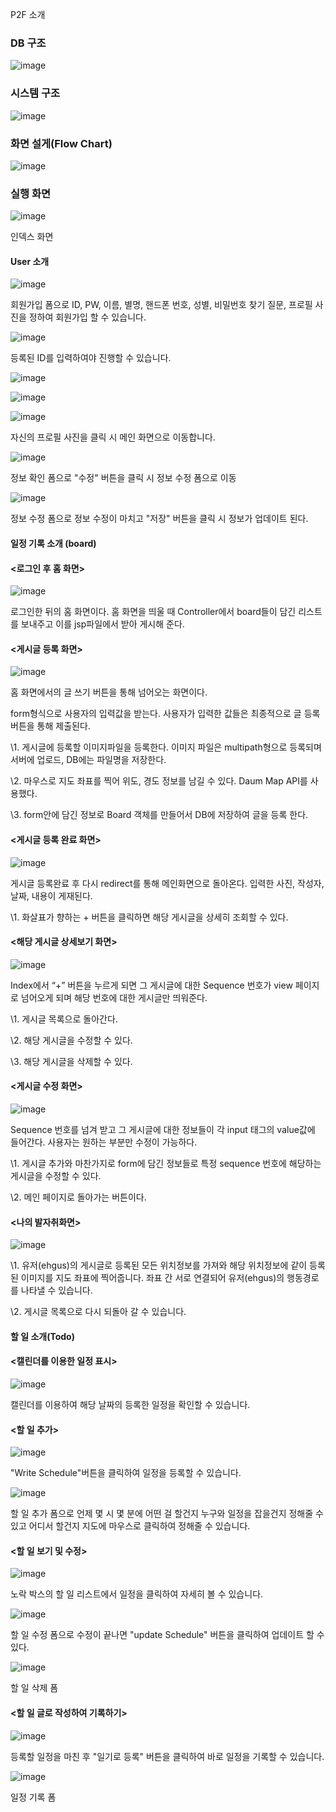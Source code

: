 P2F 소개

### DB 구조

![image](https://user-images.githubusercontent.com/50854729/68991481-b1dd0e80-08a2-11ea-9548-89d55ec150aa.png)



### 시스템 구조

![image](https://user-images.githubusercontent.com/50854729/68991484-b86b8600-08a2-11ea-9431-7d99755e5e97.png)



### 화면 설게(Flow Chart)

![image](https://user-images.githubusercontent.com/50854729/68991486-bc97a380-08a2-11ea-8f96-5d6d6da95180.png)





### 실행 화면

![image](https://user-images.githubusercontent.com/50854729/68991199-7a209780-089f-11ea-85d2-5ad6baa1c0f5.png)

인덱스 화면



#### User 소개

![image](https://user-images.githubusercontent.com/50854729/68991200-8278d280-089f-11ea-89c8-e7724f9f68c0.png)

회원가입 폼으로 ID, PW, 이름, 별명, 핸드폰 번호, 성별, 비밀번호 찾기 질문, 프로필 사진을 정하여 회원가입 할 수 있습니다.



![image](https://user-images.githubusercontent.com/50854729/68991206-8e649480-089f-11ea-9b9d-af6b1b5ac3f2.png)

등록된 ID를 입력하여야 진행할 수 있습니다.



![image](https://user-images.githubusercontent.com/50854729/68991207-8f95c180-089f-11ea-826c-93ca4a5b5689.png)



![image](https://user-images.githubusercontent.com/50854729/68991208-93294880-089f-11ea-94da-569ae435eb6e.png)



![image](https://user-images.githubusercontent.com/50854729/68991209-94f30c00-089f-11ea-9a51-bdbff21acbdf.png)

 자신의 프로필 사진을 클릭 시 메인 화면으로 이동합니다.



![image](https://user-images.githubusercontent.com/50854729/68991211-97edfc80-089f-11ea-9863-a9df2cf781f8.png)

정보 확인 폼으로 "수정" 버튼을 클릭 시 정보 수정 폼으로 이동



![image](https://user-images.githubusercontent.com/50854729/68991212-99b7c000-089f-11ea-9ce1-9fe183049cee.png)

정보 수정 폼으로 정보 수정이 마치고 "저장" 버튼을 클릭 시 정보가 업데이트 된다.



#### 일정 기록 소개 (board)



#### <로그인 후 홈 화면>

![image](https://user-images.githubusercontent.com/50854729/68991232-c66bd780-089f-11ea-844c-a71cd63249b5.png)

로그인한 뒤의 홈 화면이다. 홈 화면을 띄울 때 Controller에서 board들이 담긴 리스트를 보내주고 이를 jsp파일에서 받아 게시해 준다.



#### <게시글 등록 화면>

![image](https://user-images.githubusercontent.com/50854729/68991233-c8ce3180-089f-11ea-8960-b10edb1f26dd.png)

홈 화면에서의 글 쓰기 버튼을 통해 넘어오는 화면이다.

form형식으로 사용자의 입력값을 받는다. 사용자가 입력한 값들은 최종적으로 글 등록 버튼을 통해 제출된다.

\1. 게시글에 등록할 이미지파일을 등록한다. 이미지 파일은 multipath형으로 등록되며 서버에 업로드, DB에는 파일명을 저장한다.

\2. 마우스로 지도 좌표를 찍어 위도, 경도 정보를 남길 수 있다. Daum Map API를 사용했다.

\3. form안에 담긴 정보로 Board 객체를 만들어서 DB에 저장하여 글을 등록 한다.



#### <게시글 등록 완료 화면>

![image](https://user-images.githubusercontent.com/50854729/68991235-cbc92200-089f-11ea-86d5-d3a9be0d006c.png)

게시글 등록완료 후 다시 redirect를 통해 메인화면으로 돌아온다. 입력한 사진, 작성자, 날짜, 내용이 게재된다.

\1.     화살표가 향하는 + 버튼을 클릭하면 해당 게시글을 상세히 조회할 수 있다.



#### <해당 게시글 상세보기 화면>

![image](https://user-images.githubusercontent.com/50854729/68991236-cd92e580-089f-11ea-9fdb-9c5379ff519d.png)

Index에서 “+” 버튼을 누르게 되면 그 게시글에 대한 Sequence 번호가 view 페이지로 넘어오게 되며 해당 번호에 대한 게시글만 띄워준다.

\1.     게시글 목록으로 돌아간다.

\2.     해당 게시글을 수정할 수 있다.

\3.     해당 게시글을 삭제할 수 있다.

 

#### <게시글 수정 화면>

![image](https://user-images.githubusercontent.com/50854729/68991237-cf5ca900-089f-11ea-8449-d8b42b0b5d66.png)

Sequence 번호를 넘겨 받고 그 게시글에 대한 정보들이 각 input 태그의 value값에 들어간다. 사용자는 원하는 부분만 수정이 가능하다.

\1.     게시글 추가와 마찬가지로 form에 담긴 정보들로 특정 sequence 번호에 해당하는 게시글을 수정할 수 있다.

\2.     메인 페이지로 돌아가는 버튼이다.



#### <나의 발자취화면>

![image](https://user-images.githubusercontent.com/50854729/68991239-d1266c80-089f-11ea-8d41-3375573c055b.png)

\1.     유저(ehgus)의 게시글로 등록된 모든 위치정보를 가져와 해당 위치정보에 같이 등록된 이미지를 지도 좌표에 찍어줍니다. 좌표 간 서로 연결되어 유저(ehgus)의 행동경로를 나타낼 수 있습니다.

\2.     게시글 목록으로 다시 되돌아 갈 수 있습니다.



#### 할 일 소개(Todo)



#### <캘린더를 이용한 일정 표시>

![image](https://user-images.githubusercontent.com/50854729/68991215-9d4b4700-089f-11ea-8cc2-6cde1a44539d.png)

캘린더를 이용하여 해당 날짜의 등록한 일정을 확인할 수 있습니다.



#### <할 일 추가>

![image](https://user-images.githubusercontent.com/50854729/68991220-b5bb6180-089f-11ea-9852-51f11832e800.png)

 "Write Schedule"버튼을 클릭하여 일정을 등록할 수 있습니다.



![image](https://user-images.githubusercontent.com/50854729/68991221-b81dbb80-089f-11ea-9fe2-26ab2dffdc4b.png)

할 일 추가 폼으로 언제 몇 시 몇 분에 어떤 걸 할건지 누구와 일정을 잡을건지 정해줄 수 있고 어디서 할건지 지도에 마우스로 클릭하여 정해줄 수 있습니다.



#### <할 일 보기 및 수정>

![image](https://user-images.githubusercontent.com/50854729/68991223-ba801580-089f-11ea-9df9-210a58378cef.png)

노락 박스의 할 일 리스트에서 일정을 클릭하여 자세히 볼 수 있습니다.



![image](https://user-images.githubusercontent.com/50854729/68991225-beac3300-089f-11ea-8a9c-e65699465cb4.png)

할 일 수정 폼으로 수정이 끝나면 "update Schedule" 버튼을 클릭하여 업데이트 할 수 있다.



![image](https://user-images.githubusercontent.com/50854729/68991227-c075f680-089f-11ea-8ede-56e2f90cb7b8.png)

할 일 삭제 폼



#### <할 일 글로 작성하여 기록하기>

![image](https://user-images.githubusercontent.com/50854729/68991228-c2d85080-089f-11ea-9b98-e2bcb14afc12.png)

등록할 일정을 마친 후 "일기로 등록" 버튼을 클릭하여 바로 일정을 기록할 수 있습니다.



![image](https://user-images.githubusercontent.com/50854729/68991231-c4097d80-089f-11ea-9b20-8854996da084.png)

일정 기록 폼